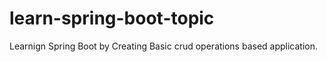# learn-spring-boot-topic
Learnign Spring Boot by Creating Basic crud operations based application.
